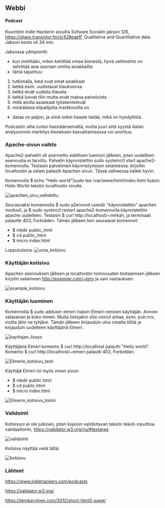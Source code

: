 ## Webbi

#### Podcast

Kuuntelin Indie Hackerin sivuilta Sofware Socialin jakson 126, https://share.transistor.fm/s/428eaeff, Qualitative and Quantitative data. Jakson kesto oli 34 min. 

Jaksossa ydinpointit: 
+ kun mietitään, miten kehittää omaa bisnestä, hyvä vaihtoehto on selvittää asia suoraan omilta asiakkailta
+ tämä tapahtuu: 
1. tutkimalla, ketä ovat omat asiakkaat
2. ketkä esim. uudistavat tilauksensa
3. ketkä eivät uudista tilausta
4. ketkä luovat tilin mutta eivät maksa palveluista
5. millä aloilla asiakkaat työskentelevät
6. minkälaisia kilpailijoita markkinoilla on
+ dataa on paljon, ja siinä onkin haaste tietää, mikä on hyödyllistä. 

Podcastin aihe tuntui itsestäänselvältä, mutta juuri siitä syystä datan analysoinnin merkitys bisneksen kasvattamisessa voi unohtua.  

### Apache-sivun vaihto

Apache2-palvelin oli asennettu edellisen luennon jälkeen, joten uudelleen asennusta ei tarvittu. Palvelin käynnistettiin sudo systemctl start apache2-komennolla. 
Testasin palvelimen käynnistymisen selaimessa: kirjoitin localhostin ja selain palautti Apachen sivun. Tässä vaiheessa kaikki hyvin. 

Komennolla $ echo "Hello world"|sudo tee /var/www/html/index.html lisäsin Hello World-tekstin localhostin sivulle. 

![apachen_sivu_vaihdettu](https://user-images.githubusercontent.com/82024427/216117553-519c8352-536f-4ed8-ac3c-6eef0b75163f.png)

Seuraavaksi komennolla $ sudo a2enmod userdir "käynnistettiin" apachen moduuli, ja $ sudo systmctl restart apache2-komennolla käynnistettiin apache uudelleen. Testasin
$ curl http://localhost/~mirkah, ja terminaali palautte 403, Forbidden. Tämän jälkeen tein seuraavat komennot: 

+ $ mkdir public_html
+ $ cd public_html
+ $ micro index.html

Lopputulema: 
![oma_kotisivu](https://user-images.githubusercontent.com/82024427/216122544-4f34329e-e4c3-44cb-aee8-480b108e1627.png)

### Käyttäjän kotisivu

Apachen asennuksen jälkeen ja localhostin toimivuuden testaamisen jälkeen kirjotin selaimeen http://example.com/~tero ja sain vastauksen: 

![example_kotisivu](https://user-images.githubusercontent.com/82024427/216123147-5342cd2a-18aa-4096-9b20-ed77b3643851.png)

### Käyttäjän luominen

Komennolla $ sudo adduser elmeri lisäsin Elmeri-nimisen käyttäjän. Annoin salasanan ja koko nimen. Muita tietojakin olisi voinut antaa, esim. puh.nro, mutta jätin ne tyhjiksi. Tämän jälkeen kirjauduin ulos omalta tililtä ja kirjauduin uudelleen käyttäjänä Elmeri. 

![kayttajan_lisays](https://user-images.githubusercontent.com/82024427/216124283-4bc45b1d-1d89-4af9-a99c-271fa0d5d1f9.png)

Käyttäjänä Elmeri komento $ curl http://localhost palautti "Hello world". Komento $ curl http://localhost/~elmeri palautti 403, Forbidden. 

![Elmerin_kotisivu_testi](https://user-images.githubusercontent.com/82024427/216125456-b8fa3033-8668-49df-8698-ec29e72d903b.png)

Käyttäjä Elmeri loi myös oman sivun: 

+ $ mkdir public.html
+ $ cd public.html
+ $ micro index.html

![Elmerin_kotisivu_toimii](https://user-images.githubusercontent.com/82024427/216125780-9f3869bc-32d1-4fc7-a5e5-7df35d3e37d6.png)

### Validointi

Kotisivuni ei ole julkinen, joten kopioin validoitavan tekstin teksti-inputtina validaattoriin, https://validator.w3.org/nu/#textarea. 

![validointi](https://user-images.githubusercontent.com/82024427/216129403-4e9b868a-56dc-461a-af4a-73f06ed8d0b5.png)

Kotisivu näyttää vielä tältä: 

![kotisivu](https://user-images.githubusercontent.com/82024427/216129888-76990ada-3326-4d0b-b346-55feeaada5c5.png)


### Lähteet

https://www.indiehackers.com/podcasts

https://validator.w3.org/

https://terokarvinen.com/2012/short-html5-page/






